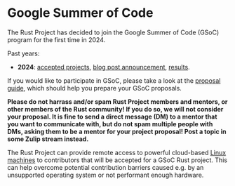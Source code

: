 # Google Summer of Code
The Rust Project has decided to join the Google Summer of Code (GSoC) program for the first time in 2024.

Past years:
- **2024**: [accepted projects](past/2024.md), [blog post announcement](https://blog.rust-lang.org/2024/05/01/gsoc-2024-selected-projects.html), [results](https://blog.rust-lang.org/2024/11/07/gsoc-2024-results.html).

If you would like to participate in GSoC, please take a look at the [proposal guide](proposal-guide.md), which should help you prepare your GSoC proposals.

**Please do not harrass and/or spam Rust Project members and mentors, or other members of the Rust community! If you do so, we will not consider your proposal. It is fine to send a direct message (DM) to a mentor that you want to communicate with, but do not spam multiple people with DMs, asking them to be a mentor for your project proposal! Post a topic in some Zulip stream instead.**

The Rust Project can provide remote access to powerful cloud-based [Linux machines](https://forge.rust-lang.org/infra/docs/dev-desktop.html) to contributors that will be accepted for a GSoC Rust project. This can help overcome potential contribution barriers caused e.g. by an unsupported operating system or not performant enough hardware.
